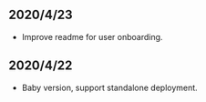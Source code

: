 ## 2020/4/23

- Improve readme for user onboarding.

## 2020/4/22

- Baby version, support standalone deployment.
